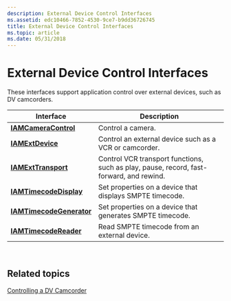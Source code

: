 ```yaml
---
description: External Device Control Interfaces
ms.assetid: edc10466-7852-4530-9ce7-b9dd36726745
title: External Device Control Interfaces
ms.topic: article
ms.date: 05/31/2018
---
```


# External Device Control Interfaces

These interfaces support application control over external devices, such as DV camcorders.



| Interface                                            | Description                                                                             |
|------------------------------------------------------|-----------------------------------------------------------------------------------------|
| [**IAMCameraControl**](/windows/desktop/api/Strmif/nn-strmif-iamcameracontrol)         | Control a camera.                                                                       |
| [**IAMExtDevice**](/windows/desktop/api/Strmif/nn-strmif-iamextdevice)                 | Control an external device such as a VCR or camcorder.                                  |
| [**IAMExtTransport**](/windows/desktop/api/Strmif/nn-strmif-iamexttransport)           | Control VCR transport functions, such as play, pause, record, fast-forward, and rewind. |
| [**IAMTimecodeDisplay**](/windows/desktop/api/Strmif/nn-strmif-iamtimecodedisplay)     | Set properties on a device that displays SMPTE timecode.                                |
| [**IAMTimecodeGenerator**](/windows/desktop/api/Strmif/nn-strmif-iamtimecodegenerator) | Set properties on a device that generates SMPTE timecode.                               |
| [**IAMTimecodeReader**](/windows/desktop/api/Strmif/nn-strmif-iamtimecodereader)       | Read SMPTE timecode from an external device.                                            |



 

## Related topics

<dl> <dt>

[Controlling a DV Camcorder](controlling-a-dv-camcorder.md)
</dt> </dl>

 

 



